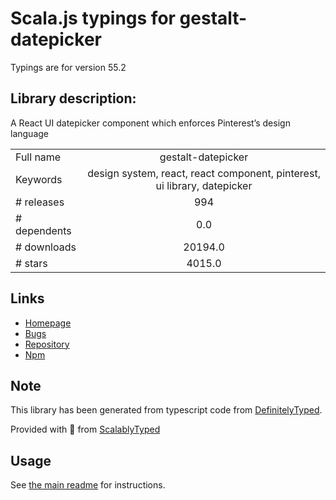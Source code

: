 
# Scala.js typings for gestalt-datepicker

Typings are for version 55.2

## Library description:
A React UI datepicker component which enforces Pinterest’s design language

|                    |                 |
| ------------------ | :-------------: |
| Full name          | gestalt-datepicker |
| Keywords           | design system, react, react component, pinterest, ui library, datepicker |
| # releases         | 994 |
| # dependents       | 0.0 |
| # downloads        | 20194.0 |
| # stars            | 4015.0 |

## Links
- [Homepage](https://gestalt.pinterest.systems/)
- [Bugs](https://github.com/pinterest/gestalt/issues)
- [Repository](https://github.com/pinterest/gestalt)
- [Npm](https://www.npmjs.com/package/gestalt-datepicker)
    


## Note
This library has been generated from typescript code from [DefinitelyTyped](https://definitelytyped.org).

Provided with :purple_heart: from [ScalablyTyped](https://github.com/oyvindberg/ScalablyTyped)

## Usage
See [the main readme](../../readme.md) for instructions.


